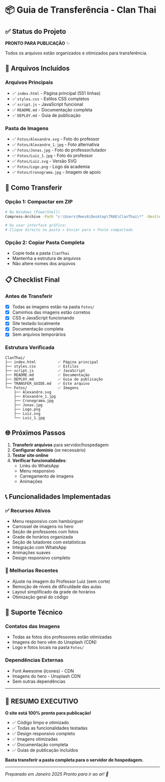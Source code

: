 # 📦 Guia de Transferência - Clan Thai

## ✅ Status do Projeto

**PRONTO PARA PUBLICAÇÃO** ✨

Todos os arquivos estão organizados e otimizados para transferência.

## 📁 Arquivos Incluídos

### Arquivos Principais
- ✅ `index.html` - Página principal (551 linhas)
- ✅ `styles.css` - Estilos CSS completos
- ✅ `script.js` - JavaScript funcional
- ✅ `README.md` - Documentação completa
- ✅ `DEPLOY.md` - Guia de publicação

### Pasta de Imagens
- ✅ `Fotos/Alexandre.svg` - Foto do professor
- ✅ `Fotos/Alexandre_1.jpg` - Foto alternativa
- ✅ `Fotos/Jonas.jpg` - Foto do professor/lutador
- ✅ `Fotos/Luiz_1.jpg` - Foto do professor
- ✅ `Fotos/Luiz.svg` - Versão SVG
- ✅ `Fotos/Logo.png` - Logo da academia
- ✅ `Fotos/Cronograma.jpg` - Imagem de apoio

## 🚀 Como Transferir

### Opção 1: Compactar em ZIP
```bash
# No Windows (PowerShell)
Compress-Archive -Path "c:\Users\MeesA\Desktop\TRAE\ClanThai\*" -DestinationPath "ClanThai-Site.zip"

# Ou usar interface gráfica:
# Clique direito na pasta > Enviar para > Pasta compactada
```

### Opção 2: Copiar Pasta Completa
- Copie toda a pasta `ClanThai`
- Mantenha a estrutura de arquivos
- Não altere nomes dos arquivos

## 📋 Checklist Final

### Antes de Transferir
- [x] Todas as imagens estão na pasta `Fotos/`
- [x] Caminhos das imagens estão corretos
- [x] CSS e JavaScript funcionando
- [x] Site testado localmente
- [x] Documentação completa
- [x] Sem arquivos temporários

### Estrutura Verificada
```
ClanThai/
├── index.html          ✅ Página principal
├── styles.css          ✅ Estilos
├── script.js           ✅ JavaScript
├── README.md           ✅ Documentação
├── DEPLOY.md           ✅ Guia de publicação
├── TRANSFER_GUIDE.md   ✅ Este arquivo
└── Fotos/              ✅ Imagens
    ├── Alexandre.svg
    ├── Alexandre_1.jpg
    ├── Cronograma.jpg
    ├── Jonas.jpg
    ├── Logo.png
    ├── Luiz.svg
    └── Luiz_1.jpg
```

## 🌐 Próximos Passos

1. **Transferir arquivos** para servidor/hospedagem
2. **Configurar domínio** (se necessário)
3. **Testar site online**
4. **Verificar funcionalidades**:
   - Links do WhatsApp
   - Menu responsivo
   - Carregamento de imagens
   - Animações

## 📞 Funcionalidades Implementadas

### ✅ Recursos Ativos
- Menu responsivo com hambúrguer
- Carrossel de imagens no hero
- Seção de professores com fotos
- Grade de horários organizada
- Seção de lutadores com estatísticas
- Integração com WhatsApp
- Animações suaves
- Design responsivo completo

### 🎨 Melhorias Recentes
- Ajuste na imagem do Professor Luiz (sem corte)
- Remoção de níveis de dificuldade das aulas
- Layout simplificado da grade de horários
- Otimização geral do código

## 🔧 Suporte Técnico

### Contatos das Imagens
- Todas as fotos dos professores estão otimizadas
- Imagens do hero vêm do Unsplash (CDN)
- Logo e fotos locais na pasta `Fotos/`

### Dependências Externas
- Font Awesome (ícones) - CDN
- Imagens do hero - Unsplash CDN
- Sem outras dependências

---

## 🎯 RESUMO EXECUTIVO

**O site está 100% pronto para publicação!**

- ✅ Código limpo e otimizado
- ✅ Todas as funcionalidades testadas
- ✅ Design responsivo completo
- ✅ Imagens otimizadas
- ✅ Documentação completa
- ✅ Guias de publicação incluídos

**Basta transferir a pasta completa para o servidor de hospedagem.**

---

*Preparado em Janeiro 2025*
*Pronto para ir ao ar! 🚀*